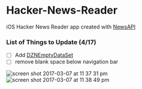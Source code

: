 # Hacker-News-Reader

iOS Hacker News Reader app created with [NewsAPI](https://www.newsapi.org "NewsAPI.org")

### List of Things to Update (4/17)

- [ ] Add [DZNEmptyDataSet](https://github.com/dzenbot/DZNEmptyDataSet "DZNEmptyDataSet")
- [ ] remove blank space below navigation bar

![screen shot 2017-03-07 at 11 37 31 pm](https://cloud.githubusercontent.com/assets/24944725/25560763/3d8f454c-2d22-11e7-9a28-07c49e5e6ffd.png)
![screen shot 2017-03-07 at 11 38 49 pm](https://cloud.githubusercontent.com/assets/24944725/25560767/4599684e-2d22-11e7-8785-7c6687a9e4a5.png)

